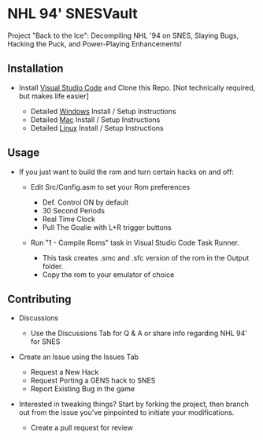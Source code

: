 # NHL 94' SNESVault
Project "Back to the Ice": Decompiling NHL '94 on SNES, Slaying Bugs, Hacking the Puck, and Power-Playing Enhancements!

## Installation

- Install [Visual Studio Code](https://code.visualstudio.com/download) and Clone this Repo. [Not technically required, but makes life easier]
    
    - Detailed [Windows](https://github.com/Mhopkinsinc/NHL94SNESVault/wiki/Windows) Install / Setup Instructions
    - Detailed [Mac](https://github.com/Mhopkinsinc/NHL94SNESVault/wiki/macOS) Install / Setup Instructions
    - Detailed [Linux](https://github.com/Mhopkinsinc/NHL94SNESVault/wiki/Linux) Install / Setup Instructions

## Usage

- If you just want to build the rom and turn certain hacks on and off:
    - Edit Src/Config.asm to set your Rom preferences
        - Def. Control ON by default
        - 30 Second Periods 
        - Real Time Clock
        - Pull The Goalie with L+R trigger buttons

    - Run "1 - Compile Roms" task in Visual Studio Code Task Runner.
        - This task creates .smc and .sfc version of the rom in the Output folder.
        - Copy the rom to your emulator of choice

## Contributing

- Discussions
    - Use the Discussions Tab for Q & A or share info regarding NHL 94' for SNES

- Create an Issue using the Issues Tab
    - Request a New Hack
    - Request Porting a GENS hack to SNES
    - Report Existing Bug in the game    

- Interested in tweaking things? Start by forking the project, then branch out from the issue you've pinpointed to initiate your modifications.
    - Create a pull request for review